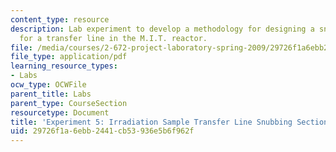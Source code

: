 ```yaml
---
content_type: resource
description: Lab experiment to develop a methodology for designing a snubbing section
  for a transfer line in the M.I.T. reactor.
file: /media/courses/2-672-project-laboratory-spring-2009/29726f1a6ebb2441cb53936e5b6f962f_irra_sample.pdf
file_type: application/pdf
learning_resource_types:
- Labs
ocw_type: OCWFile
parent_title: Labs
parent_type: CourseSection
resourcetype: Document
title: 'Experiment 5: Irradiation Sample Transfer Line Snubbing Section Behavior'
uid: 29726f1a-6ebb-2441-cb53-936e5b6f962f
---
```

